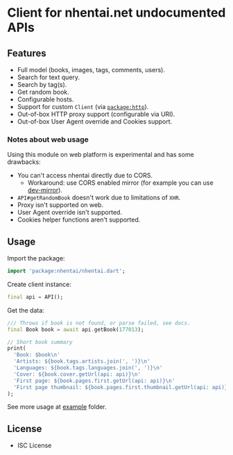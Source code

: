 # Client for nhentai.net undocumented APIs

## Features

* Full model (books, images, tags, comments, users).
* Search for text query.
* Search by tag(s).
* Get random book.
* Configurable hosts.
* Support for custom `Client` (via
  [`package:http`](https://pub.dev/packages/http)).
* Out-of-box HTTP proxy support (configurable via URI).
* Out-of-box User Agent override and Cookies support.

### Notes about web usage

Using this module on web platform is experimental and has some drawbacks:

* You can't access nhentai directly due to CORS.
  * Workaround: use CORS enabled mirror (for example you can use
    [dev-mirror](https://github.com/Zekfad/dev-mirror)).
* `API#getRandomBook` doesn't work due to limitations of `XHR`.
* Proxy isn't supported on web.
* User Agent override isn't supported.
* Cookies helper functions aren't supported.

## Usage

Import the package:
```dart
import 'package:nhentai/nhentai.dart';
```
Create client instance:
```dart
final api = API();
```

Get the data:
```dart
/// Throws if book is not found, or parse failed, see docs.
final Book book = await api.getBook(177013);

// Short book summary
print(
  'Book: $book\n'
  'Artists: ${book.tags.artists.join(', ')}\n'
  'Languages: ${book.tags.languages.join(', ')}\n'
  'Cover: ${book.cover.getUrl(api: api)}\n'
  'First page: ${book.pages.first.getUrl(api: api)}\n'
  'First page thumbnail: ${book.pages.first.thumbnail.getUrl(api: api)}\n',
);
```

See more usage at [example](example/) folder.

## License

* ISC License
